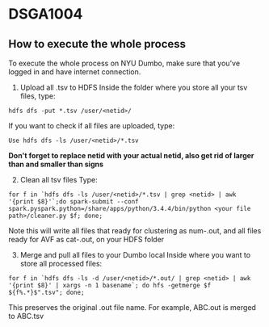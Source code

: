 # DSGA1004

## How to execute the whole process
To execute the whole process on NYU Dumbo, make sure that you've logged in and have internet connection.

1. Upload all .tsv to HDFS
Inside the folder where you store all your tsv files, type:
```
hdfs dfs -put *.tsv /user/<netid>/
```
If you want to check if all files are uploaded, type:
```
Use hdfs dfs -ls /user/<netid>/*.tsv
```
**Don't forget to replace netid with your actual netid, also get rid of larger than and smaller than signs**

2. Clean all tsv files
Type:
```
for f in `hdfs dfs -ls /user/<netid>/*.tsv | grep <netid> | awk '{print $8}'`;do spark-submit --conf spark.pyspark.python=/share/apps/python/3.4.4/bin/python <your file path>/cleaner.py $f; done;
```
Note this will write all files that ready for clustering as num-<orioginal name>.out, and all files ready for AVF as cat-<original name>.out, on your HDFS folder

3. Merge and pull all files to your Dumbo local
Inside where you want to store all processed files:
```
for f in `hdfs dfs -ls -d /user/<netid>/*.out/ | grep <netid> | awk '{print $8}' | xargs -n 1 basename`; do hfs -getmerge $f ${f%.*}$".tsv"; done;
```
This preserves the original .out file name. For example, ABC.out is merged to ABC.tsv 
